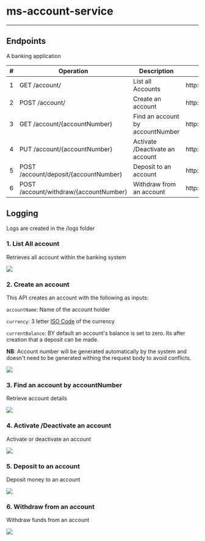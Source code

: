 # ms-account-service

---
## Endpoints

A banking application


| # | Operation                              | Description                      | Full Endpoint                                            |
|---|----------------------------------------|----------------------------------|----------------------------------------------------------|
| 1 | GET /account/                          | List all Accounts                     | http://localhost:9193/v1/account/                        |
| 2 | POST /account/                         | Create an account                | http://localhost:9193/v1/account/                        |
| 3 | GET /account/{accountNumber}           | Find an account by accountNumber | http://localhost:9193/v1/account/{accountNumber}         |
| 4 | PUT /account/{accountNumber}           | Activate /Deactivate an account | http://localhost:9193/v1/account/{accountNumber}         |
| 5 | POST /account/deposit/{accountNumber}  | Deposit to an account        | http://localhost:9193/v1/account/deposit/{accountNumber} |
| 6 | POST /account/withdraw/{accountNumber} | Withdraw from an account              | http://localhost:9193/v1/account/withdraw/{accountNumber} |  

## Logging
Logs are created in the /logs folder

### 1. List All account

Retrieves all account within the banking system

![](/home/ba/Pictures/BAnking/ListAllAccount.png)

### 2. Create an account

This API creates an account with the following as inputs:

`accountName`: Name of the account holder

`currency`: 3 letter [ISO Code](https://en.wikipedia.org/wiki/ISO_4217) of the currency

`currentBalance`: BY default an account's balance is set to zero. Its after creation that a deposit can be made.

**NB**: Account number will be generated automatically by the system and doesn't need to be generated withing the request body to avoid conflicts. 

![](/home/ba/Pictures/BAnking/CreateAccount.png)

### 3. Find an account by accountNumber 

Retrieve account details

![](/home/ba/Pictures/BAnking/FindAccountByAccNumber.png)

### 4. Activate /Deactivate an account

Activate or deactivate an account

![](/home/ba/Pictures/BAnking/Activate_Deactivate.png)

### 5. Deposit to an account 

Deposit money to an account

![](/home/ba/Pictures/BAnking/Deposit.png)

### 6. Withdraw from an account

Withdraw funds from an account

![](/home/ba/Pictures/BAnking/Withdraw.png)
